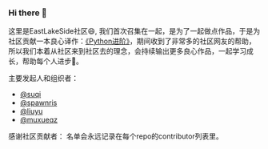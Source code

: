 ### Hi there 👋
这里是EastLakeSide社区😄, 我们首次召集在一起，是为了一起做点作品，于是为社区贡献一本良心译作：[《Python进阶》](https://github.com/eastlakeside/interpy-zh)，期间收到了非常多的社区网友的帮助，所以我们本着从社区来到社区去的理念，会持续输出更多良心作品，一起学习成长，帮助每个人进步🌟。

主要发起人和组织者：
- [@suqi](https://github.com/suqi)
- [@spawnris](https://github.com/spawnris)
- [@liuyu](https://github.com/liuyu)
- [@muxueqz](https://github.com/muxueqz)

感谢社区贡献者：
名单会永远记录在每个repo的contributor列表里。
